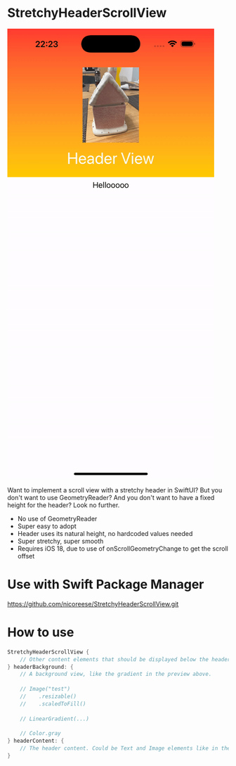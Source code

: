 #  StretchyHeaderScrollView

![me](https://github.com/nicoreese/StretchyHeaderScrollView/blob/main/Intro.gif)

Want to implement a scroll view with a stretchy header in SwiftUI? But you don't want to use GeometryReader? And you don't want to have a fixed height for the header? Look no further.

* No use of GeometryReader
* Super easy to adopt
* Header uses its natural height, no hardcoded values needed
* Super stretchy, super smooth
* Requires iOS 18, due to use of onScrollGeometryChange to get the scroll offset

# Use with Swift Package Manager
https://github.com/nicoreese/StretchyHeaderScrollView.git

# How to use
```swift
StretchyHeaderScrollView {
    // Other content elements that should be displayed below the header, like the Hello text in the preview above.
} headerBackground: {
    // A background view, like the gradient in the preview above.

    // Image("test")
    //    .resizable()
    //    .scaledToFill()

    // LinearGradient(...)
            
    // Color.gray
} headerContent: {
    // The header content. Could be Text and Image elements like in the preview above.
}
```
